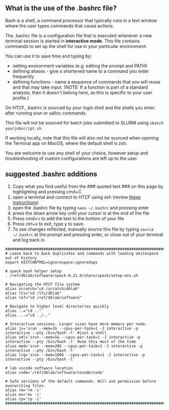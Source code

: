
## What is the use of the .bashrc file?

Bash is a shell, a command processor that typically runs in a text window where the user types commands that cause actions.

The .bashrc file is a configuration file that is executed whenever a new terminal session is started in **interactive mode**. This file contains commands to set up the shell for use in your particular environment. 

You can use it to save time and typing by:
- setting environment variables (e.g. editing the prompt and PATH)
- defining aliases - give a shortened name to a command you enter frequently
- defining functions - name a sequence of commands that you will reuse and that may take input. (NOTE: If a function is part of a standard analysis, then it doesn't belong here, as this is specific to your user profile.)

On HTCF, .bashrc is sourced by your login shell and the shells you enter after running srun or salloc commands. 

This file will not be sourced for batch jobs submitted to SLURM using ```sbatch yourjobscript.sh```. 

If working locally, note that this file will also not be sourced when opening the Terminal app on MacOS, where the default shell is zsh.

You are welcome to use any shell of your choice, however setup and troubleshooting of custom configurations are left up to the user.

## suggested .bashrc additions
1. Copy what you find useful from the ### quoted text ### on this page by highlighting and pressing cmd+C
2. open a terminal and connect to HTCF using ssh (review [these instructions](https://github.com/dbaldridge-lab/htcf/blob/main/htcf_access.md))
3. open the .bashrc file by typing ```nano ~/.bashrc``` and pressing enter
4. press the down arrow key until your cursor is at the end of the file
5. Press cmd+v to add the text to the bottom of your file
6. Press ctrl+x to exit, type y to save.
7. To see changes reflected, manually source this file by typing ```source ~/.bashrc``` at the prompt and pressing enter, or close out of your terminal and log back in.

```
##################################################################################
# Leave back to back duplicates and commands with leading whitespace out of history
export HISTCONTROL=ignorespace:ignoredups

# spack bash helper setup
. /ref/dblab/software/spack-0.21.0/share/spack/setup-env.sh

# Navigating the HTCF file system
alias scratch="cd /scratch/dblab"
alias lts="cd /lts/dblab"
alias ref="cd /ref/dblab/software"

# Navigate to higher level directories quickly
alias ..="cd .."
alias ...="cd ../.."

# Interactive sessions. Larger sizes have more memory per node.
alias js='srun --mem=1G --cpus-per-task=1 -J interactive -p interactive --pty /bin/bash -l' #just a shell
alias sml='srun --mem=5G --cpus-per-task=1 -J interactive -p interactive --pty /bin/bash -l' #use this most of the time
alias med='srun --mem=20G --cpus-per-task=1 -J interactive -p interactive --pty /bin/bash -l'
alias lrg='srun --mem=100G --cpus-per-task=1 -J interactive -p interactive --pty /bin/bash -l'

# lab vscode software location
alias code='/ref/dblab/software/vscode/code'

# Safe versions of the default commands. Will ask permission before overwriting files.
alias rm='rm -i'
alias mv='mv -i'
alias cp='cp -i'
###################################################################################
```
